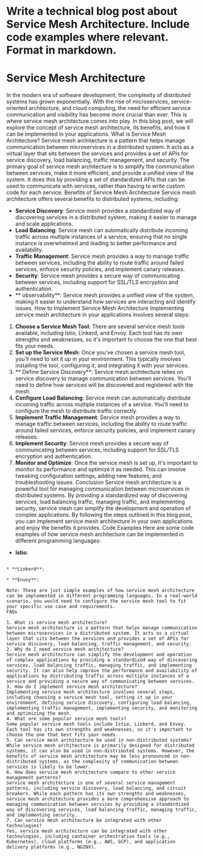  Write a technical blog post about Service Mesh Architecture. Include code examples where relevant. Format in markdown.
====================================================================
Service Mesh Architecture
====================================================================

In the modern era of software development, the complexity of distributed systems has grown exponentially. With the rise of microservices, service-oriented architecture, and cloud computing, the need for efficient service communication and visibility has become more crucial than ever. This is where service mesh architecture comes into play.
In this blog post, we will explore the concept of service mesh architecture, its benefits, and how it can be implemented in your applications.
What is Service Mesh Architecture?
Service mesh architecture is a pattern that helps manage communication between microservices in a distributed system. It acts as a virtual layer that sits between the services and provides a set of APIs for service discovery, load balancing, traffic management, and security.
The primary goal of service mesh architecture is to simplify the communication between services, make it more efficient, and provide a unified view of the system. It does this by providing a set of standardized APIs that can be used to communicate with services, rather than having to write custom code for each service.
Benefits of Service Mesh Architecture
Service mesh architecture offers several benefits to distributed systems, including:
* **Service Discovery**: Service mesh provides a standardized way of discovering services in a distributed system, making it easier to manage and scale applications.
* **Load Balancing**: Service mesh can automatically distribute incoming traffic across multiple instances of a service, ensuring that no single instance is overwhelmed and leading to better performance and availability.
* **Traffic Management**: Service mesh provides a way to manage traffic between services, including the ability to route traffic around failed services, enforce security policies, and implement canary releases.
* **Security**: Service mesh provides a secure way of communicating between services, including support for SSL/TLS encryption and authentication.
* ** observability**: Service mesh provides a unified view of the system, making it easier to understand how services are interacting and identify issues.
How to Implement Service Mesh Architecture
Implementing service mesh architecture in your applications involves several steps:
1. **Choose a Service Mesh Tool**: There are several service mesh tools available, including Istio, Linkerd, and Envoy. Each tool has its own strengths and weaknesses, so it's important to choose the one that best fits your needs.
2. **Set up the Service Mesh**: Once you've chosen a service mesh tool, you'll need to set it up in your environment. This typically involves installing the tool, configuring it, and integrating it with your services.
3. ** Define Service Discovery**: Service mesh architecture relies on service discovery to manage communication between services. You'll need to define how services will be discovered and registered with the mesh.
4. **Configure Load Balancing**: Service mesh can automatically distribute incoming traffic across multiple instances of a service. You'll need to configure the mesh to distribute traffic correctly.
5. **Implement Traffic Management**: Service mesh provides a way to manage traffic between services, including the ability to route traffic around failed services, enforce security policies, and implement canary releases.
6. **Implement Security**: Service mesh provides a secure way of communicating between services, including support for SSL/TLS encryption and authentication.
7. **Monitor and Optimize**: Once the service mesh is set up, it's important to monitor its performance and optimize it as needed. This can involve tweaking configuration settings, adding new features, and troubleshooting issues.
Conclusion
Service mesh architecture is a powerful tool for managing communication between microservices in distributed systems. By providing a standardized way of discovering services, load balancing traffic, managing traffic, and implementing security, service mesh can simplify the development and operation of complex applications. By following the steps outlined in this blog post, you can implement service mesh architecture in your own applications and enjoy the benefits it provides.
Code Examples
Here are some code examples of how service mesh architecture can be implemented in different programming languages:
* **Istio**:
```
```
```
* **Linkerd**:
```
```
* **Envoy**:
```
```
Note: These are just simple examples of how service mesh architecture can be implemented in different programming languages. In a real-world scenario, you would need to configure the service mesh tool to fit your specific use case and requirements.
FAQs

1. What is service mesh architecture?
Service mesh architecture is a pattern that helps manage communication between microservices in a distributed system. It acts as a virtual layer that sits between the services and provides a set of APIs for service discovery, load balancing, traffic management, and security.
2. Why do I need service mesh architecture?
Service mesh architecture can simplify the development and operation of complex applications by providing a standardized way of discovering services, load balancing traffic, managing traffic, and implementing security. It can also help improve the performance and availability of applications by distributing traffic across multiple instances of a service and providing a secure way of communicating between services.
3. How do I implement service mesh architecture?
Implementing service mesh architecture involves several steps, including choosing a service mesh tool, setting it up in your environment, defining service discovery, configuring load balancing, implementing traffic management, implementing security, and monitoring and optimizing the mesh.
4. What are some popular service mesh tools?
Some popular service mesh tools include Istio, Linkerd, and Envoy. Each tool has its own strengths and weaknesses, so it's important to choose the one that best fits your needs.
5. Can service mesh architecture be used in non-distributed systems?
While service mesh architecture is primarily designed for distributed systems, it can also be used in non-distributed systems. However, the benefits of service mesh architecture may be less pronounced in non-distributed systems, as the complexity of communication between services is likely to be lower.
6. How does service mesh architecture compare to other service management patterns?
Service mesh architecture is one of several service management patterns, including service discovery, load balancing, and circuit breakers. While each pattern has its own strengths and weaknesses, service mesh architecture provides a more comprehensive approach to managing communication between services by providing a standardized way of discovering services, load balancing traffic, managing traffic, and implementing security.
7. Can service mesh architecture be integrated with other technologies?
Yes, service mesh architecture can be integrated with other technologies, including container orchestration tools (e.g., Kubernetes), cloud platforms (e.g., AWS, GCP), and application delivery platforms (e.g., NGINX).














































































































































































































































































































































































































































































































































































































